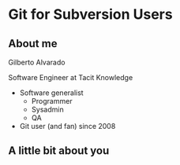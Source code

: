 # Git for Subversion Users



## About me

Gilberto Alvarado

Software Engineer at Tacit Knowledge

* Software generalist
  * Programmer
  * Sysadmin
  * QA
* Git user (and fan) since 2008


## A little bit about you

